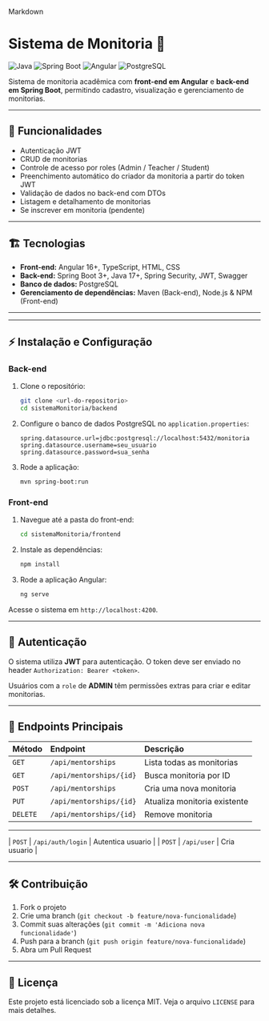 Markdown

# Sistema de Monitoria 📝

![Java](https://img.shields.io/badge/Java-17-brightgreen?logo=java)
![Spring Boot](https://img.shields.io/badge/Spring%20Boot-3.2-blue?logo=springboot)
![Angular](https://img.shields.io/badge/Angular-16-red?logo=angular)
![PostgreSQL](https://img.shields.io/badge/PostgreSQL-15-blue?logo=postgresql)

Sistema de monitoria acadêmica com **front-end em Angular** e **back-end em Spring Boot**, permitindo cadastro, visualização e gerenciamento de monitorias.

---

## 🔹 Funcionalidades

- Autenticação JWT
- CRUD de monitorias 
- Controle de acesso por roles (Admin / Teacher / Student)
- Preenchimento automático do criador da monitoria a partir do token JWT
- Validação de dados no back-end com DTOs
- Listagem e detalhamento de monitorias
- Se inscrever em monitoria (pendente)

---

## 🏗️ Tecnologias

- **Front-end:** Angular 16+, TypeScript, HTML, CSS
- **Back-end:** Spring Boot 3+, Java 17+, Spring Security, JWT, Swagger
- **Banco de dados:** PostgreSQL
- **Gerenciamento de dependências:** Maven (Back-end), Node.js & NPM (Front-end)

---

---

## ⚡ Instalação e Configuração

### Back-end

1.  Clone o repositório:

    ```bash
    git clone <url-do-repositorio>
    cd sistemaMonitoria/backend
    ```

2.  Configure o banco de dados PostgreSQL no `application.properties`:

    ```properties
    spring.datasource.url=jdbc:postgresql://localhost:5432/monitoria
    spring.datasource.username=seu_usuario
    spring.datasource.password=sua_senha
    ```

3.  Rode a aplicação:

    ```bash
    mvn spring-boot:run
    ```

### Front-end

1.  Navegue até a pasta do front-end:

    ```bash
    cd sistemaMonitoria/frontend
    ```

2.  Instale as dependências:

    ```bash
    npm install
    ```

3.  Rode a aplicação Angular:

    ```bash
    ng serve
    ```

Acesse o sistema em `http://localhost:4200`.

---

## 🔐 Autenticação

O sistema utiliza **JWT** para autenticação. O token deve ser enviado no header `Authorization: Bearer <token>`.

Usuários com a `role` de **ADMIN** têm permissões extras para criar e editar monitorias.

---

## 📄 Endpoints Principais

| Método | Endpoint | Descrição |
| :--- | :--- | :--- |
| `GET` | `/api/mentorships` | Lista todas as monitorias |
| `GET` | `/api/mentorships/{id}` | Busca monitoria por ID |
| `POST` | `/api/mentorships` | Cria uma nova monitoria |
| `PUT` | `/api/mentorships/{id}` | Atualiza monitoria existente |
| `DELETE` | `/api/mentorships/{id}` | Remove monitoria |

--- 

| `POST` | `/api/auth/login` | Autentica usuario |
| `POST` | `/api/user` | Cria usuario |


---

## 🛠️ Contribuição

1.  Fork o projeto
2.  Crie uma branch (`git checkout -b feature/nova-funcionalidade`)
3.  Commit suas alterações (`git commit -m 'Adiciona nova funcionalidade'`)
4.  Push para a branch (`git push origin feature/nova-funcionalidade`)
5.  Abra um Pull Request

---

## 📜 Licença

Este projeto está licenciado sob a licença MIT. Veja o arquivo `LICENSE` para mais detalhes.

